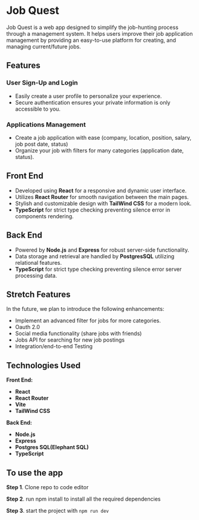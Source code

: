# Job Quest

Job Quest is a web app designed to simplify the job-hunting process through a management system. It helps users improve their job application management by providing an easy-to-use platform for creating, and managing current/future jobs.

## Features

### User Sign-Up and Login
- Easily create a user profile to personalize your experience.
- Secure authentication ensures your private information is only accessible to you.

### Applications Management
- Create a job application with ease (company, location, position, salary, job post date, status)
- Organize your job with filters for many categories (application date, status).


## Front End

- Developed using **React** for a responsive and dynamic user interface.
- Utilizes **React Router** for smooth navigation between the main pages.
- Stylish and customizable design with **TailWind CSS** for a modern look.
- **TypeScript** for strict type checking preventing silence error in components rendering. 

## Back End

- Powered by **Node.js** and **Express** for robust server-side functionality.
- Data storage and retrieval are handled by **PostgresSQL** utilizing relational features.
- **TypeScript** for strict type checking preventing silence error server processing data. 


## Stretch Features

In the future, we plan to introduce the following enhancements:

- Implement an advanced filter for jobs for more categories.
- Oauth 2.0
- Social media functionality (share jobs with friends)
- Jobs API for searching for new job postings
- Integration/end-to-end Testing


## Technologies Used

**Front End:**
- **React**
- **React Router**
- **Vite**
- **TailWind CSS**
  
**Back End:**
- **Node.js**
- **Express**
- **Postgres SQL(Elephant SQL)**
- **TypeScript**



## To use the app

 **Step 1**. Clone repo to code editor

 **Step 2**. run npm install to install all the required dependencies

 **Step 3**. start the project with `npm run dev`
